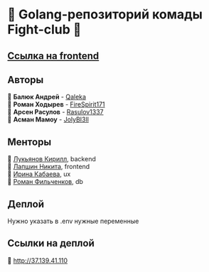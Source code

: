 # 🐳 Golang-репозиторий комады Fight-club 🐳

## [Ссылка на frontend](https://github.com/frontend-park-mail-ru/2024_2_Fight-club)

## Авторы

📎 **Балюк Андрей** - [Qaleka](https://github.com/Qaleka)  
📎 **Роман Ходырев** - [FireSpirit171](https://github.com/FireSpirit171)  
📎 **Арсен Расулов** - [Rasulov1337](https://github.com/rasulov1337)  
📎 **Асман Мамоу** - [JolyBI3ll](https://github.com/JolyBI3ll)

## Менторы

📎 [Лукьянов Кирилл](https://github.com/Antihoman), backend  
📎 [Лапшин Никита](https://github.com/Nikita-hub000), frontend  
📎 [Ирина Кабаева](https://t.me/IrrraaaKK), ux  
📎 [Роман Фильченков](https://github.com/rmnfl), db

## Деплой

Нужно указать в .env нужные переменные

## Ссылки на деплой

📎 http://37.139.41.110
